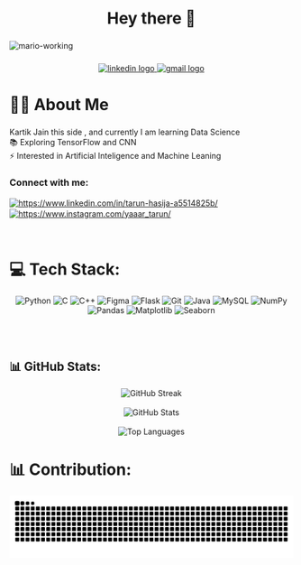 ###

<h1 align="center">Hey there 👋</h1>

###

![mario-working](https://github.com/user-attachments/assets/4269033a-04af-4fe6-b122-cb7d00145047)



###

<div align="center">
  <a href="https://www.linkedin.com/in/kartik-jain-7534b728b/" target="_blank">
    <img src="https://img.shields.io/static/v1?message=LinkedIn&logo=linkedin&label=&color=0077B5&logoColor=white&labelColor=&style=for-the-badge" height="25" alt="linkedin logo"  />
  </a>
  <a href="kj2855358@gmail.com" target="_blank">
    <img src="https://img.shields.io/static/v1?message=Gmail&logo=gmail&label=&color=D14836&logoColor=white&labelColor=&style=for-the-badge" height="25" alt="gmail logo"  />
  </a>

</div>

###


# 👩‍💻  About Me

###

<p align="left">Kartik Jain this side , and currently I am learning  Data Science  <br>📚 Exploring TensorFlow and CNN <br> ⚡ Interested in Artificial Inteligence and Machine Leaning </p>

###
<h3 align="left">Connect with me:</h3>
<p align="left">
<a href="https://www.linkedin.com/in/kartik-jain-7534b728b/" target="blank"><img align="center" src="https://raw.githubusercontent.com/rahuldkjain/github-profile-readme-generator/master/src/images/icons/Social/linked-in-alt.svg" alt="https://www.linkedin.com/in/tarun-hasija-a5514825b/" height="30" width="40" /></a>
<a href="https://www.instagram.com/kartik_22_06_2005//" target="blank"><img align="center" src="https://raw.githubusercontent.com/rahuldkjain/github-profile-readme-generator/master/src/images/icons/Social/instagram.svg" alt="https://www.instagram.com/yaaar_tarun/" height="30" width="40" /></a>
</p>

<br>

# 💻 Tech Stack:
<div align="center">

  ![Python](https://img.shields.io/badge/Python-3776AB?style=for-the-badge&logo=python&logoColor=white)
  ![C](https://img.shields.io/badge/C-00599C?style=for-the-badge&logo=c&logoColor=white)
  ![C++](https://img.shields.io/badge/C++-00599C?style=for-the-badge&logo=c%2B%2B&logoColor=white)
  ![Figma](https://img.shields.io/badge/Figma-F24E1E?style=for-the-badge&logo=figma&logoColor=white)
  ![Flask](https://img.shields.io/badge/Flask-000000?style=for-the-badge&logo=flask&logoColor=white)
  ![Git](https://img.shields.io/badge/Git-F05032?style=for-the-badge&logo=git&logoColor=white)
  ![Java](https://img.shields.io/badge/Java-ED8B00?style=for-the-badge&logo=openjdk&logoColor=white)
  ![MySQL](https://img.shields.io/badge/MySQL-4479A1?style=for-the-badge&logo=mysql&logoColor=white)
  ![NumPy](https://img.shields.io/badge/NumPy-013243?style=for-the-badge&logo=numpy&logoColor=white)
  ![Pandas](https://img.shields.io/badge/Pandas-150458?style=for-the-badge&logo=pandas&logoColor=white)
  ![Matplotlib](https://img.shields.io/badge/Matplotlib-11557C?style=for-the-badge&logo=matplotlib&logoColor=white)
  ![Seaborn](https://img.shields.io/badge/Seaborn-2D3F6C?style=for-the-badge&logo=seaborn&logoColor=white)

</div>



<br>
<br>

## 📊 GitHub Stats:

<div align="center">
  <img src="https://streak-stats.demolab.com?user=AdityaRaghav22&theme=dark&hide_border=true" alt="GitHub Streak" />
  <br><br>
  <img src="https://github-readme-stats.vercel.app/api?username=AdityaRaghav22&show_icons=true&theme=dark&rank_icon=github&hide_border=true" alt="GitHub Stats" />
  <br><br>
  <img src="https://github-readme-stats.vercel.app/api/top-langs/?username=AdityaRaghav22&layout=compact&theme=dark&hide_border=true" alt="Top Languages" />

</div>




# 📊 Contribution:

<picture>
  <source media="(prefers-color-scheme: dark)" srcset="https://raw.githubusercontent.com/TarunHasija/TarunHasija/output/github-snake-dark.svg" />
  <source media="(prefers-color-scheme: light)" srcset="https://raw.githubusercontent.com/TarunHasija/TarunHasija/output/github-snake.svg" />
  <img alt="github-snake" src="https://raw.githubusercontent.com/TarunHasija/TarunHasija/output/github-snake.svg" />
</picture>
